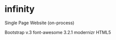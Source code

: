 infinity
========

Single Page Website (on-process)

Bootstrap v.3
font-awesome 3.2.1
modernizr
HTML5

